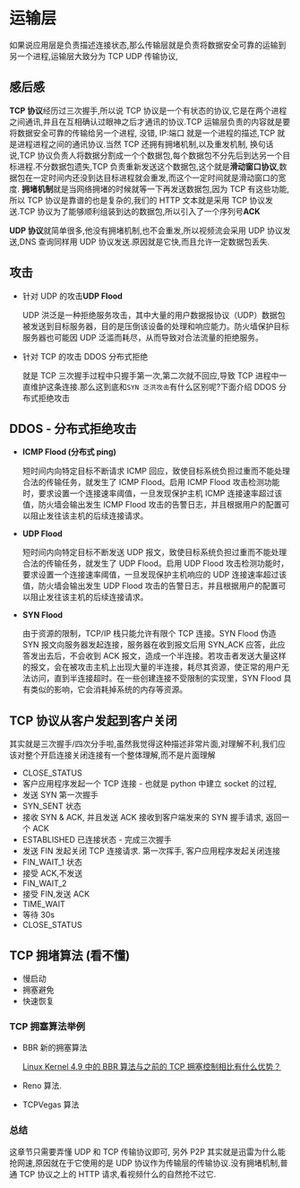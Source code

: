# 运输层

如果说应用层是负责描述连接状态,那么传输层就是负责将数据安全可靠的运输到另一个进程,运输层大致分为 TCP UDP 传输协议,

## 感后感

**TCP 协议**经历过三次握手,所以说 TCP 协议是一个有状态的协议,它是在两个进程之间通讯,并且在互相确认过眼神之后才通讯的协议.TCP 运输层负责的内容就是要将数据安全可靠的传输给另一个进程, 没错, IP:端口 就是一个进程的描述,TCP 就是进程进程之间的通讯协议.当然 TCP 还拥有拥堵机制,以及重发机制, 换句话说,TCP 协议负责人将数据分割成一个个数据包,每个数据包不分先后到达另一个目标进程.不分数据包遗失,TCP 负责重新发送这个数据包,这个就是**滑动窗口协议**,数据包在一定时间内还没到达目标进程就会重发,而这个一定时间就是滑动窗口的宽度. **拥堵机制**就是当网络拥堵的时候就等一下再发送数据包,因为 TCP 有这些功能,所以 TCP 协议是靠谱的也是复杂的,我们的 HTTP 文本就是采用 TCP 协议发送.TCP 协议为了能够顺利组装到达的数据包,所以引入了一个序列号**ACK**

**UDP 协议**就简单很多,他没有拥堵机制,也不会重发,所以视频流会采用 UDP 协议发送,DNS 查询同样用 UDP 协议发送.原因就是它快,而且允许一定数据包丢失.

## 攻击

- 针对 UDP 的攻击**UDP Flood**

  UDP 洪泛是一种拒绝服务攻击，其中大量的用户数据报协议（UDP）数据包被发送到目标服务器，目的是压倒该设备的处理和响应能力。防火墙保护目标服务器也可能因 UDP 泛滥而耗尽，从而导致对合法流量的拒绝服务。

- 针对 TCP 的攻击 DDOS 分布式拒绝

  就是 TCP 三次握手过程中只握手第一次,第二次就不回应,导致 TCP 进程中一直维护这条连接.那么这到底和`SYN 泛洪攻击`有什么区别呢?下面介绍 DDOS 分布式拒绝攻击

## DDOS - 分布式拒绝攻击

- **ICMP Flood (分布式 ping)**

  短时间内向特定目标不断请求 ICMP 回应，致使目标系统负担过重而不能处理合法的传输任务，就发生了 ICMP Flood。启用 ICMP Flood 攻击检测功能时，要求设置一个连接速率阈值，一旦发现保护主机 ICMP 连接速率超过该值，防火墙会输出发生 ICMP Flood 攻击的告警日志，并且根据用户的配置可以阻止发往该主机的后续连接请求。

- **UDP Flood**

  短时间内向特定目标不断发送 UDP 报文，致使目标系统负担过重而不能处理合法的传输任务，就发生了 UDP Flood。启用 UDP Flood 攻击检测功能时，要求设置一个连接速率阈值，一旦发现保护主机响应的 UDP 连接速率超过该值，防火墙会输出发生 UDP Flood 攻击的告警日志，并且根据用户的配置可以阻止发往该主机的后续连接请求。

- **SYN Flood**

  由于资源的限制，TCP/IP 栈只能允许有限个 TCP 连接。SYN Flood 伪造 SYN 报文向服务器发起连接，服务器在收到报文后用 SYN_ACK 应答，此应答发出去后，不会收到 ACK 报文，造成一个半连接。若攻击者发送大量这样的报文，会在被攻击主机上出现大量的半连接，耗尽其资源，使正常的用户无法访问，直到半连接超时。在一些创建连接不受限制的实现里，SYN Flood 具有类似的影响，它会消耗掉系统的内存等资源。

## TCP 协议从客户发起到客户关闭

其实就是三次握手/四次分手啦,虽然我觉得这种描述非常片面,对理解不利,我们应该对整个开启连接关闭连接有一个整体理解,而不是片面理解

- CLOSE_STATUS
- 客户应用程序发起一个 TCP 连接 - 也就是 python 中建立 socket 的过程,
- 发送 SYN 第一次握手
- SYN_SENT 状态
- 接收 SYN & ACK, 并且发送 ACK 接收到客户端发来的 SYN 握手请求, 返回一个 ACK
- ESTABLISHED 已连接状态 - 完成三次握手
- 发送 FIN 发起关闭 TCP 连接请求. 第一次挥手, 客户应用程序发起关闭连接
- FIN_WAIT_1 状态
- 接受 ACK,不发送
- FIN_WAIT_2
- 接受 FIN,发送 ACK
- TIME_WAIT
- 等待 30s
- CLOSE_STATUS

## TCP 拥堵算法 (看不懂)

- 慢启动
- 拥塞避免
- 快速恢复

### TCP 拥塞算法举例

- BBR 新的拥塞算法

  [Linux Kernel 4.9 中的 BBR 算法与之前的 TCP 拥塞控制相比有什么优势？](https://www.zhihu.com/question/53559433)

- Reno 算法.
- TCPVegas 算法

### 总结

这章节只需要弄懂 UDP 和 TCP 传输协议即可, 另外 P2P 其实就是迅雷为什么能抢网速,原因就在于它使用的是 UDP 协议作为传输层的传输协议.没有拥堵机制,普通 TCP 协议之上的 HTTP 请求,看视频什么的自然抢不过它.
